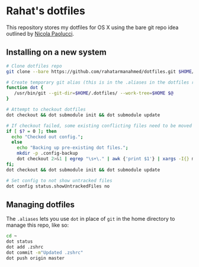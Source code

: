 # Rahat's dotfiles

This repository stores my dotfiles for OS X using the bare git repo idea outlined by [Nicola Paolucci](https://developer.atlassian.com/blog/2016/02/best-way-to-store-dotfiles-git-bare-repo/).

## Installing on a new system

```sh
# Clone dotfiles repo
git clone --bare https://github.com/rahatarmanahmed/dotfiles.git $HOME/.dotfiles

# Create temporary git alias (this is in the .aliases in the dotfiles repo)
function dot {
   /usr/bin/git --git-dir=$HOME/.dotfiles/ --work-tree=$HOME $@
}

# Attempt to checkout dotfiles
dot checkout && dot submodule init && dot submodule update

# If checkout failed, some existing conflicting files need to be moved
if [ $? = 0 ]; then
  echo "Checked out config.";
  else
    echo "Backing up pre-existing dot files.";
    mkdir -p .config-backup
    dot checkout 2>&1 | egrep "\s+\." | awk {'print $1'} | xargs -I{} mv {} .config-backup/{}
fi;
dot checkout && dot submodule init && dot submodule update

# Set config to not show untracked files
dot config status.showUntrackedFiles no
```

## Managing dotfiles

The `.aliases` lets you use `dot` in place of `git` in the home directory to manage this repo, like so:

```sh
cd ~
dot status
dot add .zshrc
dot commit -m"Updated .zshrc"
dot push origin master
```

